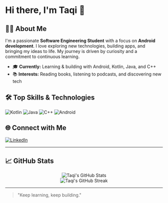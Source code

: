 # Hi there, I'm Taqi 👋

## 👨‍💻 About Me

I'm a passionate **Software Engineering Student** with a focus on **Android development**. I love exploring new technologies, building apps, and bringing my ideas to life. My journey is driven by curiosity and a commitment to continuous learning.

- 🎓 **Currently:** Learning & building with Android, Kotlin, Java, and C++
- 📚 **Interests:** Reading books, listening to podcasts, and discovering new tech

## 🛠️ Top Skills & Technologies

![Kotlin](https://img.shields.io/badge/Kotlin-0095D5?style=for-the-badge&logo=kotlin&logoColor=white)
![Java](https://img.shields.io/badge/Java-007396?style=for-the-badge&logo=java&logoColor=white)
![C++](https://img.shields.io/badge/C++-00599C?style=for-the-badge&logo=c%2b%2b&logoColor=white)
![Android](https://img.shields.io/badge/Android-3DDC84?style=for-the-badge&logo=android&logoColor=white)


## 🌐 Connect with Me

[![LinkedIn](https://img.shields.io/badge/LinkedIn-0A66C2?style=for-the-badge&logo=linkedin&logoColor=white)](https://www.linkedin.com/in/taqi-k/)

---

## 📈 GitHub Stats

<p align="center">
  <img src="https://github-readme-stats.vercel.app/api?username=taqi-m&show_icons=true&theme=default" alt="Taqi's GitHub Stats" /><br>
  <img src="https://github-readme-streak-stats.herokuapp.com?user=taqi-m&theme=default" alt="Taqi's GitHub Streak" />
</p>

---

> "Keep learning, keep building."

